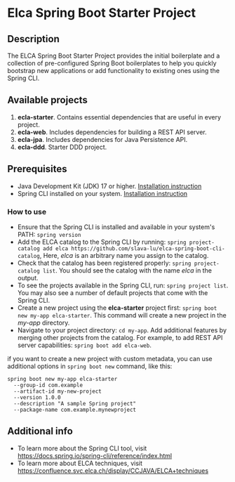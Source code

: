 # Elca Spring Boot Starter Project
## Description

The ELCA Spring Boot Starter Project provides the initial boilerplate and a collection of pre-configured Spring Boot boilerplates
to help you quickly bootstrap new applications or add functionality to existing ones using the Spring CLI.

## Available projects

1. **ecla-starter**. Contains essential dependencies that are useful in every project.
2. **ecla-web**. Includes dependencies for building a REST API server.
3. **ecla-jpa**. Includes dependencies for Java Persistence API.
4. **ecla-ddd**. Starter DDD project.

## Prerequisites
* Java Development Kit (JDK) 17 or higher. [Installation instruction](https://www.oracle.com/java/technologies/downloads/)
* Spring CLI installed on your system. [Installation instruction](https://docs.spring.io/spring-cli/reference/installation.html)


### How to use

* Ensure that the Spring CLI is installed and available in your system's PATH: `spring version`
* Add the ELCA catalog to the Spring CLI by running: `spring project-catalog add elca https://github.com/slava-lu/elca-spring-boot-cli-catalog`,
  Here, _elca_ is an arbitrary name you assign to the catalog.
* Check that the catalog has been registered properly: `spring project-catalog list`. You should see the catalog with the name _elca_ in the output.
* To see the projects available in the Spring CLI, run: `spring project list`. You may also see a number of default projects that come with the Spring CLI.
* Create a new project using the **elca-starter** project first: `spring boot new my-app elca-starter`. This command will create a new project in the _my-app_ directory.
* Navigate to your project directory: `cd my-app`. Add additional features by merging other projects from the catalog.
  For example, to add REST API server capabilities: `spring boot add elca-web`.

if you want to create a new project with custom metadata, you can use additional options in `spring boot new` command, like this:
```
spring boot new my-app elca-starter 
  --group-id com.example 
  --artifact-id my-new-project 
  --version 1.0.0 
  --description "A sample Spring project" 
  --package-name com.example.mynewproject
```

## Additional info
* To learn more about the Spring CLI tool, visit https://docs.spring.io/spring-cli/reference/index.html
* To learn more about ELCA techniques, visit  https://confluence.svc.elca.ch/display/CCJAVA/ELCA+techniques
